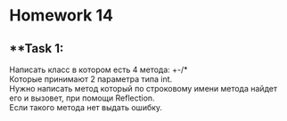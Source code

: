 # Homework 14

## **Task 1: 
Написать класс в котором есть 4 метода: +-/*  
Которые принимают 2 параметра типа int.  
Нужно написать метод который по строковому имени метода найдет его и вызовет, при помощи Reflection.  
Если такого метода нет выдать ошибку.  

